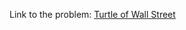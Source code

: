 Link to the problem: [Turtle of Wall Street](https://binarysearch.com/problems/Turtle-of-Wall-Street)